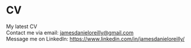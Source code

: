 # CV
My latest CV <br/>
Contact me via email: jamesdanieloreilly@gmail.com <br/>
Message me on LinkedIn: https://www.linkedin.com/in/jamesdanieloreilly/ <br/>
